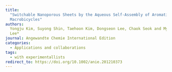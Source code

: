 ```yaml
---
title:
  "Switchable Nanoporous Sheets by the Aqueous Self-Assembly of Aromatic
  Macrobicycles"
authors:
  Yongju Kim, Suyong Shin, Taehoon Kim, Dongseon Lee, Chaok Seok and Myongsoo
  Lee*
journal: Angewandte Chemie International Edition
categories:
  - Applications and collaborations
tags:
  - with experimentallists
redirect_to: https://doi.org/10.1002/anie.201210373
---
```

